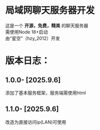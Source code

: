 # 局域网聊天服务器开发
这是一个 **开源，免费，精美** 的聊天服务器   
需使用Node 18+启动   
由“星空”（hzy_2012）开发   
# 版本日志：  
## 1.0.0- $[2025.9.6]$
添加了基本服务框架，服务端需使用html    
## 1.1.0- $[2025.9.6]$
改造为直接访问ip(LAN)可使用

